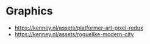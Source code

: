 # Graphics

* https://kenney.nl/assets/platformer-art-pixel-redux
* https://kenney.nl/assets/roguelike-modern-city